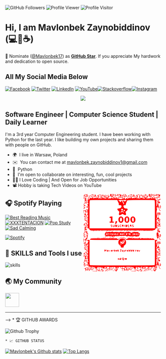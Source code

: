 <!-- Hi 👋 My name is Mavlonbek Zaynobiddinov
============================
<p align="center">
  <a href="https://github.com/DenverCoder1/readme-typing-svg"><img src="https://readme-typing-svg.herokuapp.com?color=%2336BCF7&lines=Full+stack+Web+Developer;Love+Coding;Good+at+Python;Always-Learning&font=Fira%20Code&center=true&width=440&height=45&color=f75c7e&vCenter=true&size=22"></a>
</p>

Software Engineer | Computer Science Student | Daily Learner
-----------------------------------------------------------------

I'm a 3rd year Computer Engineering student. I have been working with Python for the last year. I like building my own projects and sharing them with people on GitHub.

* 🌍  I live in Warsaw, Poland
* ✉️  You can contact me at [mavlonbek.zaynobiddinov1@gmail.com](mailto:mavlonbek.zaynobiddinov1@gmail.com)
* 🧠  I'm learning  Java
* 🤝  I'm open to collaborate on interesting, fun, cool projects
* 👨‍💻  I Love Coding | And Open for Job Opportunities
* 📽️  Hobby is taking Tech Videos on YouTube


### Skills
<p align="left">
<a href="https://www.python.org/" target="_blank" rel="noreferrer"><img src="https://raw.githubusercontent.com/danielcranney/readme-generator/main/public/icons/skills/python-colored.svg" width="36" height="36" alt="Python" /></a>
<a href="https://developer.mozilla.org/en-US/docs/Web/JavaScript" target="_blank" rel="noreferrer"><img src="https://raw.githubusercontent.com/danielcranney/readme-generator/main/public/icons/skills/javascript-colored.svg" width="36" height="36" alt="Javascript" /></a>
<a href="https://docs.microsoft.com/en-us/dotnet/csharp/" target="_blank" rel="noreferrer"><img src="https://raw.githubusercontent.com/danielcranney/readme-generator/main/public/icons/skills/csharp-colored.svg" width="36" height="36" alt="C#" /></a>
<a href="https://www.oracle.com/java/" target="_blank" rel="noreferrer"><img src="https://raw.githubusercontent.com/danielcranney/readme-generator/main/public/icons/skills/java-colored.svg" width="36" height="36" alt="Java" /></a>
<a href="https://developer.mozilla.org/en-US/docs/Glossary/HTML5" target="_blank" rel="noreferrer"><img src="https://raw.githubusercontent.com/danielcranney/readme-generator/main/public/icons/skills/html5-colored.svg" width="36" height="36" alt="HTML5" /></a>
<a href="https://reactjs.org/" target="_blank" rel="noreferrer"><img src="https://raw.githubusercontent.com/danielcranney/readme-generator/main/public/icons/skills/react-colored.svg" width="36" height="36" alt="React" /></a>
<a href="https://getbootstrap.com/" target="_blank" rel="noreferrer"><img src="https://raw.githubusercontent.com/danielcranney/readme-generator/main/public/icons/skills/bootstrap-colored.svg" width="36" height="36" alt="Bootstrap" /></a>
<a href="https://www.mongodb.com/" target="_blank" rel="noreferrer"><img src="https://raw.githubusercontent.com/danielcranney/readme-generator/main/public/icons/skills/mongodb-colored.svg" width="36" height="36" alt="MongoDB" /></a>
<a href="https://www.mysql.com/" target="_blank" rel="noreferrer"><img src="https://raw.githubusercontent.com/danielcranney/readme-generator/main/public/icons/skills/mysql-colored.svg" width="36" height="36" alt="MySQL" /></a>
<a href="https://www.postgresql.org/" target="_blank" rel="noreferrer"><img src="https://raw.githubusercontent.com/danielcranney/readme-generator/main/public/icons/skills/postgresql-colored.svg" width="36" height="36" alt="PostgreSQL" /></a>
<a href="https://flask.palletsprojects.com/en/2.0.x/" target="_blank" rel="noreferrer"><img src="https://raw.githubusercontent.com/danielcranney/readme-generator/main/public/icons/skills/flask-colored.svg" width="36" height="36" alt="Flask" /></a>
<a href="https://www.djangoproject.com/" target="_blank" rel="noreferrer"><img src="https://raw.githubusercontent.com/danielcranney/readme-generator/main/public/icons/skills/django-colored.svg" width="36" height="36" alt="Django" /></a>
<a href="https://ethereum.org/en/" target="_blank" rel="noreferrer"><img src="https://raw.githubusercontent.com/danielcranney/readme-generator/main/public/icons/skills/ethereum-colored.svg" width="36" height="36" alt="Ethereum" /></a>
</p>

### Socials
<a href="https://www.linkedin.com/in/mavlonbek-zaynobiddinov-9a34a61b6" target="_blank" rel="noreferrer"><img src="https://raw.githubusercontent.com/danielcranney/readme-generator/main/public/icons/socials/linkedin.svg" width="45" height="45" /></a><a href="https://stackoverflow.com/users/17987927/mavlonbek-zaynobiddinov" target="_blank" rel="noreferrer"><img src="https://raw.githubusercontent.com/danielcranney/readme-generator/main/public/icons/socials/stackoverflow.svg" width="45" height="45" /></a><a href="https://www.youtube.com/channel/UCaia8ddKiC7B2xqZUCwahTg/videos" target="_blank" rel="noreferrer"> <img src="https://www.logo.wine/a/logo/YouTube/YouTube-Icon-Full-Color-Logo.wine.svg" width="45" height="45" /></a><a href="https://www.instagram.com/mz_vlogs_/?hl=en" target="_blank" rel="noreferrer"> <img src="https://www.logo.wine/a/logo/Instagram/Instagram-Logo.wine.svg" width="45" height="45" /></a>






### Badges

<b>My GitHub Stats</b>


<img align="left" width="47%" height="200px" src="https://awesome-github-stats.azurewebsites.net/user-stats/Mavlonbek17?cardType=level&theme=react"/>

<img align="right" width="47%" height="200px" src="https://github-readme-stats.vercel.app/api/top-langs/?username=Mavlonbek17&layout=compact&cardType=level&theme=react"/>

<b>Top Repositories</b>

<div width="100%" align="center">
<a href="https://github.com/Mavlonbek17/ToDoApp" align="right"><img align="right" width="45%" src="https://github-readme-stats.vercel.app/api/pin/?username=Mavlonbek17&repo=ToDoApp&title_color=0891b2&text_color=ffffff&icon_color=0891b2&bg_color=1c1917&hide_border=true&locale=en" /></a></div><br /><br /><br /><br /><br /><br /><br />
</div> -->



  <img src="https://img.shields.io/github/followers/Mavlonbek17?label=Followers%20&logo=github" alt="GitHub Followers" /> <img src="https://komarev.com/ghpvc/?username=Mavlonbek17&label=Profile%20views&color=0e75b6&style=flat" alt="Profile Viewer" /> <img src="https://visitor-badge.glitch.me/badge?page_id=Mavlonbek17.Mavlonbek17" alt="Profile Visitor"/>


# Hi, I am Mavlonbek Zaynobiddinov (💻💖☕)

📢 Nominate ([@Mavlonbek17](https://github.com/Mavlonbek17)) as **[GitHub Star](https://stars.github.com/nominate)**. If you appreciate My hardwork and dedication to open source.

<!-- markdownlint-enable MD033 -->
##  All My Social Media Below

[![Facebook](https://img.shields.io/badge/Facebook-%231877F2.svg?&style=flat-square&logo=facebook&logoColor=white)](https://m.facebook.com/mavlonbek.zaynobiddinov.3?ref=104) [![Twitter](https://img.shields.io/badge/Twitter-%231DA1F2.svg?&style=flat-square&logo=twitter&logoColor=white)](https://twitter.com/Zaynobiddinov_M) [![LinkedIn](https://img.shields.io/badge/LinkedIn-%230077B5.svg?&style=flat-square&logo=linkedin&logoColor=white)](https://www.linkedin.com/in/mavlonbek-zaynobiddinov-9a34a61b6) [![YouTube](https://img.shields.io/badge/YouTube-%23FF0000.svg?&style=flat-square&logo=youtube&logoColor=white)](https://www.youtube.com/channel/UCaia8ddKiC7B2xqZUCwahTg)[![Stackoverflow](https://img.shields.io/badge/-StackOverFlow-green)](https://stackoverflow.com/users/17987927/mavlonbek-zaynobiddinov)[![Instagram](https://img.shields.io/badge/-INSTAGRAM-blue)](https://www.instagram.com/mz_vlogs_/?hl=en)

<p align="center">
  <a href="https://github.com/DenverCoder1/readme-typing-svg"><img src="https://readme-typing-svg.herokuapp.com?color=%2336BCF7&lines=Full+stack+Web+Developer;Love+Coding;Good+at+Python;Always-Learning&font=Fira%20Code&center=true&width=440&height=45&color=f75c7e&vCenter=true&size=22"></a>
</p>

Software Engineer | Computer Science Student | Daily Learner
-----------------------------------------------------------------

I'm a 3rd year Computer Engineering student. I have been working with Python for the last year. I like building my own projects and sharing them with people on GitHub.

* 🌍  I live in Warsaw, Poland
* ✉️  You can contact me at [mavlonbek.zaynobiddinov1@gmail.com](mailto:mavlonbek.zaynobiddinov1@gmail.com)
* 🧠  Python
* 🤝  I'm open to collaborate on interesting, fun, cool projects
* 👨‍💻  I Love Coding | And Open for Job Opportunities
* 📽️  Hobby is taking Tech Videos on YouTube

<!-- markdownlint-disable MD033 --> 
<a href="https://www.youtube.com/channel/UCaia8ddKiC7B2xqZUCwahTg"><img src="https://github.com/Mavlonbek17/Mavlonbek17/blob/main/YouTubeSub.svg" width="250" align="right" alt="Waren Gonzaga's Dev Card"/></a>
<!-- markdownlint-enable MD033 -->

## 🎧 Spotify Playing

[![Best Reading Music](https://img.shields.io/badge/Best%20Reading%20Music-%231DB954.svg?&style=flat-square&logo=spotify&logoColor=white)](https://open.spotify.com/track/6VcyHKX0tZvwFYtgJL7IcX?si=710019fc64c44844) [![XXXTENTACION](https://img.shields.io/badge/XXXTENTACION%20Music-%231DB954.svg?&style=flat-square&logo=spotify&logoColor=white)](https://open.spotify.com/track/2ZRo7axmMPeSVUvDbGkJah?si=769f3ac431724d63) [![Pop Study](https://img.shields.io/badge/POP%20Study-%231DB954.svg?&style=flat-square&logo=spotify&logoColor=white)](https://open.spotify.com/playlist/37i9dQZF1DWSoyxGghlqv5?si=8942644900ae4ef9) [![Sad Calming](https://img.shields.io/badge/Sad%20Calming-%231DB954.svg?&style=flat-square&logo=spotify&logoColor=white)](https://open.spotify.com/playlist/37i9dQZF1DX7qK8ma5wgG1?si=83fdcf2eb0cb44ca)

[![Spotify](https://readme-spotify.warengonzaga.com/api/spotify)](https://open.spotify.com/user/vmt7lpqdatuelp2chw7ur2p2l)

## 🔧 SKILLS and Tools I use

![skills](https://skillicons.dev/icons?i=html,css,js,react,mongodb,mysql,py,django,flask,docker,git,bash,bootstrap,github&theme=light)

## 🌏 My Community
<a href="https://discord.gg/KzFmddJ2" target="_blank" rel="noreferrer"><img src="https://www.svgrepo.com/show/353655/discord-icon.svg" width="45" height="45" /></a>

<!-- ## 🍀 Sponsors and Supporters

[![BuyMeaCoffee](https://img.shields.io/badge/Buymeacoffee-%23FFDD00.svg?&style=for-the-badge&logo=buy-me-a-coffee&logoColor=black)](https://buymeacoff.ee/warengonzaga) [![Vercel](https://img.shields.io/badge/Vercel-%23000.svg?&style=for-the-badge&logo=vercel&logoColor=white)](https://vercel.com) [![CircleCI](https://img.shields.io/badge/CircleCI-%23000.svg?&style=for-the-badge&logo=CircleCI&logoColor=white)](https://vercel.com) [![GitBook](https://img.shields.io/badge/GitBook-%233884FF.svg?&style=for-the-badge&logo=gitbook&logoColor=white)](https://gitbook.io) [![Digital Ocean](https://img.shields.io/badge/Digital%20Ocean-%230080ff.svg?&style=for-the-badge&logo=digitalocean&logoColor=white)](https://digitalocean.com) [![Deepware](https://img.shields.io/badge/deepware-%23cb2653.svg?&style=for-the-badge&logoColor=white)](https://deepware.ai/) [![NOWPayments](https://img.shields.io/badge/NOWPayments-%2364ACFF.svg?&style=for-the-badge&logoColor=white)](https://nowpayments.io) [![StackHawk](https://img.shields.io/badge/Stackhawk-%2300CBC6.svg?&style=for-the-badge&logoColor=white)](https://stackhawk.com) -->

<!-- and **you**... [buy me a coffee](https://bmc.xyz/warengonzaga) if you love what I do! -->

---

<!-- markdownlint-disable MD033 -->

<!-- <details>
    <summary>&#128240 <b>Latest Blogs Posts</b></summary><br/>

<!-- BLOG-POST-LIST:START -->
<!-- - [Maintenance Your Windows Machine Like a Pro](https://blog.warengonzaga.com/maintenance-your-windows-machine-like-a-pro)
- [7 Awesome: Free Websites to Learn Web3](https://blog.warengonzaga.com/7-awesome-free-websites-to-learn-web3)
- [7 Awesome: Web Animation Libraries and Frameworks](https://blog.warengonzaga.com/7-awesome-web-animation-libraries-and-frameworks)
- [Organize Your Starred GitHub Repositories Like a Pro](https://blog.warengonzaga.com/organize-your-starred-github-repositories-like-a-pro)
- [The Perfect Domain Name for your JavaScript Library or Framework](https://blog.warengonzaga.com/the-perfect-domain-name-for-your-javascript-library-or-framework) -->
<!-- BLOG-POST-LIST:END -->

<!-- </details> --> -->

<!-- <details>
    <summary>&#128187 <b>GitHub Activities</b></summary><br/>

<!--START_SECTION:activity-->
<!-- 1. 🗣 Commented on [#12](https://github.com/ndujaLabs/metashu/issues/12) in [ndujaLabs/metashu](https://github.com/ndujaLabs/metashu) -->

<!--END_SECTION:activity-->

<!-- </details> --> * 🏆 GITHUB AWARDS

<!-- <details>
    <summary>&#127942 <b>GitHub Awards</b></summary><br/> -->


![Github Trophy](https://github-profile-trophy.vercel.app/?username=Mavlonbek17&theme=tokyonight)

<!-- </details> -->

<!-- <details> -->
    * 📈 GITHUB STATUS
[![Mavlonbek's Github stats](https://github-readme-stats.vercel.app/api?username=Mavlonbek17&count_private=true&show_icons=true&theme=tokyonight)](https://github.com/Mavlonbek17/Mavlonbek17/blob/main/README.md) 
[![Top Langs](https://github-readme-stats.vercel.app/api/top-langs/?username=Mavlonbek17&layout=compact&theme=tokyonight)](https://github.com/Mavlonbek17/Mavlonbek17/blob/main/README.md)



<!-- <details> -->




<!-- </details> -->

<!-- markdownlint-enable MD033 -->
<!-- 
![Metrics](https://github.com/warengonzaga/warengonzaga/blob/main/github-metrics.svg)

---

💻💖☕ by [Waren Gonzaga](https://warengonzaga.com) | [YHWH](https://youtu.be/HHrxS4diLew?t=44) 🙏

[personal website]: https://warengonzaga.com
[business website]: https://wgcompanyhq.com
[biolink]: https://bio.link/warengonzaga
[facebook]: https://facebook.com/warengonzagaofficial
[twitter]: https://twitter.com/warengonzaga
[instagram]: https://instagram.com/wrngnzg
[youtube]: https://youtube.com/warengonzaga -->